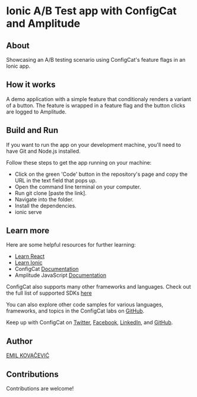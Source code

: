 # Ionic A/B Test app with ConfigCat and Amplitude

## About
Showcasing an A/B testing scenario using ConfigCat's feature flags in an Ionic app.

## How it works
A demo application with a simple feature that conditionaly renders a variant of a button.
The feature is wrapped in a feature flag and the button clicks are logged to Amplitude.

## Build and Run

If you want to run the app on your development machine, you'll need to have Git and Node.js installed.

Follow these steps to get the app running on your machine:
- Click on the green 'Code' button in the repository's page and copy the URL in the text field that pops up.
- Open the command line terminal on your computer.
- Run git clone [paste the link].
- Navigate into the folder.
- Install the dependencies.
- ionic serve

## Learn more
Here are some helpful resources for further learning:
- [Learn React](https://reactjs.org/)
- [Learn Ionic ](https://ionicframework.com/)
- ConfigCat [Documentation](https://configcat.com/docs/)
- Amplitude JavaScript [Documentation](https://www.docs.developers.amplitude.com/data/sdks/javascript/) 

ConfigCat also supports many other frameworks and languages. Check out the full list of supported SDKs [here](https://configcat.com/docs/sdk-reference/overview/)

You can also explore other code samples for various languages, frameworks, and topics in the ConfigCat labs on [GitHub](https://github.com/configcat-labs).

Keep up with ConfigCat on [Twitter](https://twitter.com/configcat), [Facebook](https://www.facebook.com/configcat), [LinkedIn](https://www.linkedin.com/company/configcat/), and [GitHub](https://github.com/configcat).

## Author
[EMIL KOVAČEVIĆ](https://github.com/emilkovacevic)

## Contributions
Contributions are welcome!
